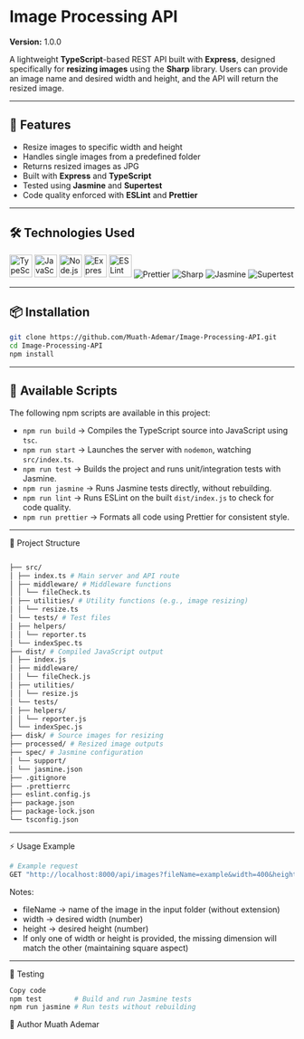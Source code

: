 # Image Processing API

**Version:** 1.0.0  

A lightweight **TypeScript**-based REST API built with **Express**, designed specifically for **resizing images** using the **Sharp** library. Users can provide an image name and desired width and height, and the API will return the resized image.  

---

## 🚀 Features

- Resize images to specific width and height  
- Handles single images from a predefined folder  
- Returns resized images as JPG  
- Built with **Express** and **TypeScript**  
- Tested using **Jasmine** and **Supertest**  
- Code quality enforced with **ESLint** and **Prettier**

---

## 🛠️ Technologies Used

<p align="left">
  <img src="https://cdn.jsdelivr.net/gh/devicons/devicon/icons/typescript/typescript-original.svg" alt="TypeScript" width="40" height="40"/>
  <img src="https://cdn.jsdelivr.net/gh/devicons/devicon/icons/javascript/javascript-original.svg" alt="JavaScript" width="40" height="40"/>
  <img src="https://cdn.jsdelivr.net/gh/devicons/devicon/icons/nodejs/nodejs-original.svg" alt="Node.js" width="40" height="40"/>
  <img src="https://cdn.jsdelivr.net/gh/devicons/devicon/icons/express/express-original.svg" alt="Express" width="40" height="40"/>
  <img src="https://cdn.jsdelivr.net/gh/devicons/devicon/icons/eslint/eslint-original.svg" alt="ESLint" width="40" height="40"/>
<img src="https://img.shields.io/badge/Prettier-Format-blue" alt="Prettier"/>
  <img src="https://img.shields.io/badge/Sharp-Image%20Processing-blue" alt="Sharp"/>
  <img src="https://img.shields.io/badge/Jasmine-Testing-purple" alt="Jasmine"/>
  <img src="https://img.shields.io/badge/Supertest-HTTP%20Testing-lightgrey" alt="Supertest"/>
</p>

---

## 📦 Installation

```bash
git clone https://github.com/Muath-Ademar/Image-Processing-API.git
cd Image-Processing-API
npm install
```

---

## 📜 Available Scripts

The following npm scripts are available in this project:

- `npm run build` → Compiles the TypeScript source into JavaScript using `tsc`.  
- `npm run start` → Launches the server with `nodemon`, watching `src/index.ts`.  
- `npm run test` → Builds the project and runs unit/integration tests with Jasmine.  
- `npm run jasmine` → Runs Jasmine tests directly, without rebuilding.  
- `npm run lint` → Runs ESLint on the built `dist/index.js` to check for code quality.  
- `npm run prettier` → Formats all code using Prettier for consistent style.

---

📂 Project Structure
```bash

├── src/
│ ├── index.ts # Main server and API route
│ ├── middleware/ # Middleware functions
│ │ └── fileCheck.ts
│ ├── utilities/ # Utility functions (e.g., image resizing)
│ │ └── resize.ts
│ └── tests/ # Test files
│ ├── helpers/
│ │ └── reporter.ts
│ └── indexSpec.ts
├── dist/ # Compiled JavaScript output
│ ├── index.js
│ ├── middleware/
│ │ └── fileCheck.js
│ ├── utilities/
│ │ └── resize.js
│ └── tests/
│ ├── helpers/
│ │ └── reporter.js
│ └── indexSpec.js
├── disk/ # Source images for resizing
├── processed/ # Resized image outputs
├── spec/ # Jasmine configuration
│ └── support/
│ └── jasmine.json
├── .gitignore
├── .prettierrc
├── eslint.config.js
├── package.json
├── package-lock.json
└── tsconfig.json
```
---

⚡ Usage Example
```bash
# Example request
GET "http://localhost:8000/api/images?fileName=example&width=400&height=400" -o output.jpg
```
Notes:

- fileName → name of the image in the input folder (without extension)
- width → desired width (number)
- height → desired height (number)
- If only one of width or height is provided, the missing dimension will match the other (maintaining square aspect)

---

🧪 Testing
```bash
Copy code
npm test        # Build and run Jasmine tests
npm run jasmine # Run tests without rebuilding
```
👤 Author
Muath Ademar
